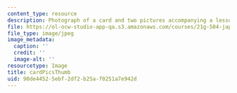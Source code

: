 ```yaml
---
content_type: resource
description: Photograph of a card and two pictures accompanying a lesson on Japanese.
file: https://ol-ocw-studio-app-qa.s3.amazonaws.com/courses/21g-504-japanese-iv-spring-2009/90de44525ebf2df2b25af0251a7e942d_cardPicsThumb.jpg
file_type: image/jpeg
image_metadata:
  caption: ''
  credit: ''
  image-alt: ''
resourcetype: Image
title: cardPicsThumb
uid: 90de4452-5ebf-2df2-b25a-f0251a7e942d
---
```

